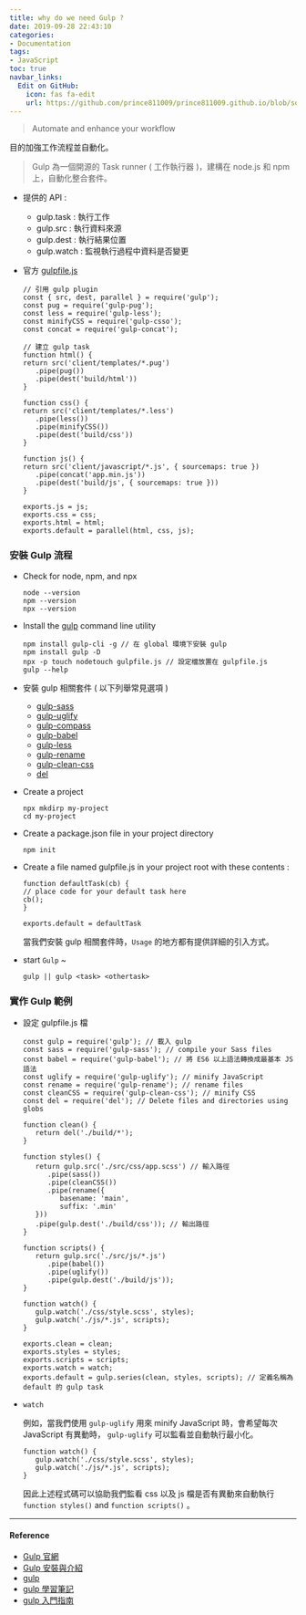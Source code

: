```yaml
---
title: why do we need Gulp ? 
date: 2019-09-28 22:43:10
categories:
- Documentation
tags:
- JavaScript
toc: true
navbar_links:
  Edit on GitHub:
    icon: fas fa-edit
    url: https://github.com/prince811009/prince811009.github.io/blob/source/blog/source/_posts/Gulp%20-%20automate%20and%20enhance%20your%20workflow.md
---
```

> Automate and enhance your workflow  

目的加強工作流程並自動化。

> Gulp 為一個開源的 Task runner ( 工作執行器 )，建構在 node.js 和 npm 上，自動化整合套件。

<!-- more -->

 - 提供的 API : 
   *  gulp.task : 執行工作
   *  gulp.src : 執行資料來源
   *  gulp.dest : 執行結果位置
   *  gulp.watch : 監視執行過程中資料是否變更

 - 官方 [gulpfile.js](https://gulpjs.com/)

      ```
      // 引用 gulp plugin
      const { src, dest, parallel } = require('gulp'); 
      const pug = require('gulp-pug');
      const less = require('gulp-less');
      const minifyCSS = require('gulp-csso');
      const concat = require('gulp-concat');

      // 建立 gulp task
      function html() {
      return src('client/templates/*.pug')
         .pipe(pug())
         .pipe(dest('build/html'))
      }

      function css() {
      return src('client/templates/*.less')
         .pipe(less())
         .pipe(minifyCSS())
         .pipe(dest('build/css'))
      }

      function js() {
      return src('client/javascript/*.js', { sourcemaps: true })
         .pipe(concat('app.min.js'))
         .pipe(dest('build/js', { sourcemaps: true }))
      }

      exports.js = js;
      exports.css = css;
      exports.html = html;
      exports.default = parallel(html, css, js);          
      ```

### 安裝 Gulp 流程
 - Check for node, npm, and npx

    ```
    node --version
    npm --version
    npx --version
    ```

 - Install the [gulp](https://gulpjs.com/) command line utility

    ```
    npm install gulp-cli -g // 在 global 環境下安裝 gulp
    npm install gulp -D
    npx -p touch nodetouch gulpfile.js // 設定檔放置在 gulpfile.js
    gulp --help
    ```

 - 安裝 gulp 相關套件 ( 以下列舉常見選項 )
     *  [gulp-sass](https://www.npmjs.com/package/gulp-sass)
     *  [gulp-uglify](https://www.npmjs.com/package/gulp-uglify)
     *  [gulp-compass](https://www.npmjs.com/package/gulp-compass)
     *  [gulp-babel](https://www.npmjs.com/package/gulp-babel)
     *  [gulp-less](https://www.npmjs.com/package/gulp-less)
     *  [gulp-rename](https://www.npmjs.com/package/gulp-rename)
     *  [gulp-clean-css](https://www.npmjs.com/package/gulp-clean-css)
     *  [del](https://www.npmjs.com/package/del)

 - Create a project

    ```
    npx mkdirp my-project
    cd my-project
    ```

 - Create a package.json file in your project directory

    ```
    npm init
    ```

 - Create a file named gulpfile.js in your project root with these contents :

    ```
    function defaultTask(cb) {
    // place code for your default task here
    cb();
    }

    exports.default = defaultTask
    ```

    當我們安裝 gulp 相關套件時，`Usage` 的地方都有提供詳細的引入方式。

 - start `Gulp` ~ 
    
    ```
    gulp || gulp <task> <othertask>
    ```

### 實作 Gulp 範例
 - 設定 gulpfile.js 檔

   ```
   const gulp = require('gulp'); // 載入 gulp
   const sass = require('gulp-sass'); // compile your Sass files
   const babel = require('gulp-babel'); // 將 ES6 以上語法轉換成最基本 JS 語法
   const uglify = require('gulp-uglify'); // minify JavaScript
   const rename = require('gulp-rename'); // rename files
   const cleanCSS = require('gulp-clean-css'); // minify CSS
   const del = require('del'); // Delete files and directories using globs

   function clean() {
      return del('./build/*');
   }

   function styles() {
      return gulp.src('./src/css/app.scss') // 輸入路徑
         .pipe(sass())
         .pipe(cleanCSS())
         .pipe(rename({
            basename: 'main',
            suffix: '.min'
      }))
      .pipe(gulp.dest('./build/css')); // 輸出路徑
   }

   function scripts() {
      return gulp.src('./src/js/*.js')
         .pipe(babel())
         .pipe(uglify())
         .pipe(gulp.dest('./build/js'));
   }
   
   function watch() {
      gulp.watch('./css/style.scss', styles);
      gulp.watch('./js/*.js', scripts);
   }

   exports.clean = clean;
   exports.styles = styles;
   exports.scripts = scripts;
   exports.watch = watch;
   exports.default = gulp.series(clean, styles, scripts); // 定義名稱為 default 的 gulp task
   ```

 - `watch`
 
    例如，當我們使用 `gulp-uglify` 用來 minify JavaScript 時，會希望每次 JavaScript 有異動時， `gulp-uglify` 可以監看並自動執行最小化。

      ```
      function watch() {
         gulp.watch('./css/style.scss', styles);
         gulp.watch('./js/*.js', scripts);
      }
      ```
   因此上述程式碼可以協助我們監看 css 以及 js 檔是否有異動來自動執行 `function styles()` and `function scripts()` 。

---
#### Reference
 - [Gulp 官網](https://gulpjs.com/docs/en/getting-started/quick-start)
 - [Gulp 安裝與介紹](https://ithelp.ithome.com.tw/articles/10185420)
 - [gulp](https://www.npmjs.com/package/gulp)
 - [gulp 學習筆記](https://kejyuntw.gitbooks.io/gulp-learning-notes/)
 - [gulp 入門指南](https://987.tw/2014/07/09/gulpru-men-zhi-nan/)
